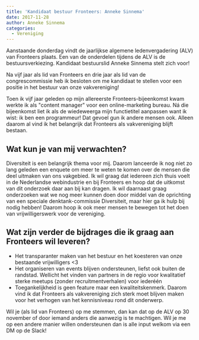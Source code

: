 ```yaml
---
title: 'Kandidaat bestuur Fronteers: Anneke Sinnema'
date: 2017-11-28
author: Anneke Sinnema
categories:
  - Vereniging
---
```


Aanstaande donderdag vindt de jaarlijkse algemene ledenvergadering (ALV) van Fronteers plaats. Een van de onderdelen tijdens de ALV is de bestuursverkiezing. Kandidaat bestuurslid Anneke Sinnema stelt zich voor!

Na vijf jaar als lid van Fronteers en drie jaar als lid van de congrescommissie heb ik besloten om me kandidaat te stellen voor een positie in het bestuur van onze vakvereniging!

Toen ik vijf jaar geleden op mijn allereerste Fronteers-bijeenkomst kwam werkte ik als "content manager" voor een online-marketing bureau. Ná die bijeenkomst liet ik als de wiedeweerga mijn functietitel aanpassen want ik wist: ik ben een programmeur! Dat gevoel gun ik andere mensen ook. Alleen daarom al vind ik het belangrijk dat Fronteers als vakvereniging blijft bestaan.

## Wat kun je van mij verwachten?

Diversiteit is een belangrijk thema voor mij. Daarom lanceerde ik nog niet zo lang geleden een enquete om meer te weten te komen over de mensen die deel uitmaken van ons vakgebied. Ik wil graag dat iedereen zich thuis voelt in de Nederlandse webindustrie en bij Fronteers en hoop dat de uitkomst van dit onderzoek daar aan bij kan dragen.
Ik wil daarnaast graag onderzoeken wat we nog meer kunnen doen door middel van de oprichting van een speciale denktank-commissie Diversiteit, maar hier ga ik hulp bij nodig hebben! Daarom hoop ik ook meer mensen te bewegen tot het doen van vrijwilligerswerk voor de vereniging.

## Wat zijn verder de bijdrages die ik graag aan Fronteers wil leveren?

- Het transparanter maken van het bestuur en het koesteren van onze bestaande vrijwilligers <3
- Het organiseren van events blijven ondersteunen, liefst ook buiten de randstad. Wellicht het vinden van partners in de regio voor kwalitatief sterke meetups (zonder recruitmentverhalen) voor iederéén
- Toegankelijkheid is geen feature maar een kwaliteitskenmerk. Daarom vind ik dat Fronteers als vakvereniging zich sterk moet blijven maken voor het verhogen van het kennisniveau rond dit onderwerp.

Wil je (als lid van Fronteers) op me stemmen, dan kan dat op de ALV op 30 november of door iemand anders die aanwezig is te machtigen.
Wil je me op een andere manier willen ondersteunen dan is alle input welkom via een DM op de Slack!
